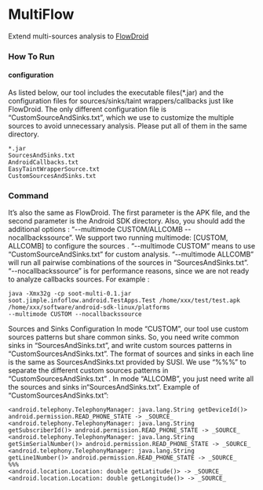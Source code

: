MultiFlow
=====================
 Extend multi-sources analysis to [FlowDroid](https://github.com/secure-software-engineering/soot-infoflow-android)



### How To Run
#### configuration
As listed below, our tool includes the executable files(*.jar) and the configuration files for sources/sinks/taint wrappers/callbacks just like FlowDroid. The only different configuration file is “CustomSourceAndSinks.txt”, which we use to customize the multiple sources to avoid unnecessary analysis. Please put all of them in the same directory.
```
*.jar
SourcesAndSinks.txt
AndroidCallbacks.txt
EasyTaintWrapperSource.txt
CustomSourcesAndSinks.txt
```
### Command 
It’s also the same as FlowDroid. The first parameter is the APK file, and the second parameter is the Android SDK directory. Also, you should add the additional options : “--multimode CUSTOM/ALLCOMB --nocallbackssource”. We support two running multimode: [CUSTOM, ALLCOMB] to configure the sources . “--multimode CUSTOM” means to use “CustomSourceAndSinks.txt” for custom analysis. “--multimode ALLCOMB” will run all pairwise combinations of the sources in “SourcesAndSinks.txt”.  “--nocallbackssource” is for performance reasons, since we are not ready to analyze callbacks sources.
For example :
```
java -Xmx32g -cp soot-multi-0.1.jar soot.jimple.infoflow.android.TestApps.Test /home/xxx/test/test.apk /home/xxx/software/android-sdk-linux/platforms 
--multimode CUSTOM --nocallbackssource
```
Sources and Sinks Configuration
In mode “CUSTOM”, our tool use custom sources patterns but share common sinks. So, you need write common sinks in “SourcesAndSinks.txt”, and write custom sources patterns in “CustomSourcesAndSinks.txt”. The format of sources and sinks in each line is the same as SourcesAndSinks.txt provided by SUSI. We use “%%%” to separate the different custom sources patterns in “CustomSourcesAndSinks.txt” . 
In mode “ALLCOMB”, you just need write all the sources and sinks in“SourcesAndSinks.txt”.
Example of “CustomSourcesAndSinks.txt”:
```
<android.telephony.TelephonyManager: java.lang.String getDeviceId()> android.permission.READ_PHONE_STATE -> _SOURCE_
<android.telephony.TelephonyManager: java.lang.String getSubscriberId()> android.permission.READ_PHONE_STATE -> _SOURCE_
<android.telephony.TelephonyManager: java.lang.String getSimSerialNumber()> android.permission.READ_PHONE_STATE -> _SOURCE_
<android.telephony.TelephonyManager: java.lang.String getLine1Number()> android.permission.READ_PHONE_STATE -> _SOURCE_
%%%
<android.location.Location: double getLatitude()> -> _SOURCE_
<android.location.Location: double getLongitude()> -> _SOURCE_
```

